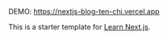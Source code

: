 DEMO:
https://nextjs-blog-ten-chi.vercel.app

This is a starter template for [Learn Next.js](https://nextjs.org/learn).
